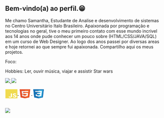## Bem-vindo(a) ao perfil.😁

  Me chamo Samantha,
Estudante de Analise e desenvolvimento de sistemas no Centro Universitário Italo Brasileiro. Apaixonada por programação e tecnologias no geral, tive o meu primeiro contato com esse    mundo incrivel aos 14 anos onde pude conhecer um pouco sobre (HTML/CSS/JAVA/SQL) em um curso de Web Designer.
 Ao logo dos anos passei por diversas areas e hoje retornei ao que sempre fui apaixonada. 
 Compartilho aqui os meus projetos. 


Foco:

Hobbies: Ler, ouvir música, viajar e assistir Star wars

 <div>
   <a href="https://github.com/samantthap">
   <img height="180em" src="https://github-readme-stats.vercel.app/api?username=samantthap&show_icons=true&theme=tokyonight&include_all_commits=true&count_private=true"/>
   <img height="180em" src="https://github-readme-stats.vercel.app/api/top-langs/?username=samantthap&layout=compact&langs_count=6&theme=tokyonight"/>
</div>
    
<div style="display: inline_block"><br>
  <img align="center" alt="Js" height="30" width="40" src="https://raw.githubusercontent.com/devicons/devicon/master/icons/javascript/javascript-plain.svg">
  <img align="center" alt="HTML" height="30" width="40" src="https://raw.githubusercontent.com/devicons/devicon/master/icons/html5/html5-original.svg">
  <img align="center" alt="CSS" height="30" width="40" src="https://raw.githubusercontent.com/devicons/devicon/master/icons/css3/css3-original.svg">
</div>
 
<br>


 
<div> 

  <a href="https://www.linkedin.com/in/inserir" target="_blank"><img src="https://img.shields.io/badge/-LinkedIn-%230077B5?style=for-the-badge&logo=linkedin&logoColor=white" target="_blank"></a>
</div>
